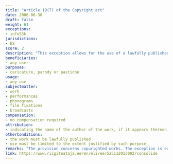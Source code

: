 ```yaml
---
title: "Article 19(7) of the Copyright act"
date: 2006-06-30
draft: false
weight: 61
exceptions:
- info53k
jurisdictions:
- ES
score: 2
description: "This exception allows for the use of a lawfully published work in a caricature, parody or pastiche to the extent justified by such purpose. The name of the author of the work, if it appears thereon, the name of the work and the source publication must be mentioned." 
beneficiaries:
- any user
purposes: 
- caricature, parody or pastiche
usage:
- any use
subjectmatter:
- work
- performances
- phonograms
- film fixations
- broadcasts
compensation:
- no compensation required
attribution: 
- indicating the name of the author of the work, if it appears thereon, the name of the work and the source publication required
otherConditions:
- the work must be lawfully published
- use must be limited to the extent justified by such purpose
remarks: "The provision concerns copurighted works. The exception is extended to related rights with a general reference to "other cases where the rights of authors of works are limited pursuant to Chapter IV of this Act" in § 75 (6)."
link: https://www.riigiteataja.ee/en/eli/ee/525112013002/consolide
---
```

